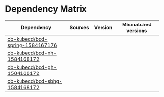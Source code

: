 # Dependency Matrix

Dependency | Sources | Version | Mismatched versions
---------- | ------- | ------- | -------------------
[cb-kubecd/bdd-spring-1584167176](https://github.com/cb-kubecd/bdd-spring-1584167176.git) |  | []() | 
[cb-kubecd/bdd-nh-1584168172](https://github.com/cb-kubecd/bdd-nh-1584168172.git) |  | []() | 
[cb-kubecd/bdd-gh-1584168172](https://github.com/cb-kubecd/bdd-gh-1584168172.git) |  | []() | 
[cb-kubecd/bdd-sbhg-1584168172](https://github.com/cb-kubecd/bdd-sbhg-1584168172.git) |  | []() | 
